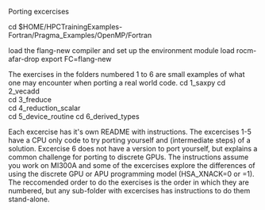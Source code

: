 Porting excercises

cd $HOME/HPCTrainingExamples-Fortran/Pragma_Examples/OpenMP/Fortran

load the flang-new compiler and set up the environment 
module load rocm-afar-drop
export FC=flang-new

The exercises in the folders numbered 1 to 6 are small examples of what one may encounter when porting a real world code. 
cd 1_saxpy
cd 2_vecadd  
cd 3_freduce  
cd 4_reduction_scalar  
cd 5_device_routine 
cd 6_derived_types

Each excercise has it's own README with instructions.
The excercises 1-5 have a CPU only code to try porting yourself and (intermediate steps) of a solution. Excercise 6 does not have a version to port yourself, but explains a common challenge for porting to discrete GPUs.
The instructions assume you work on MI300A and some of the excercises explore the differences of using the discrete GPU or APU programming model (HSA_XNACK=0 or =1).
The reccomended order to do the exercises is the order in which they are numbered, but any sub-folder with excercises has instructions to do them stand-alone.
